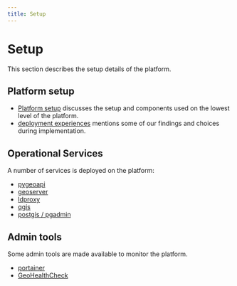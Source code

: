 ```yaml
---
title: Setup
---
```


# Setup

This section describes the setup details of the platform.

##  Platform setup

* [Platform setup](platform.md) discusses the setup and components used on the lowest level of the platform.
* [deployment experiences](findings.md) mentions some of our findings and choices during implementation. 

## Operational Services

A number of services is deployed on the platform:

* [pygeoapi](pygeoapi.md)
* [geoserver](geoserver.md)
* [ldproxy](ldproxy.md)
* [qgis](qgis.md)
* [postgis / pgadmin](postgis.md)

## Admin tools

Some admin tools are made available to monitor the platform. 

* [portainer](portainer.md)
* [GeoHealthCheck](ghc.md)
